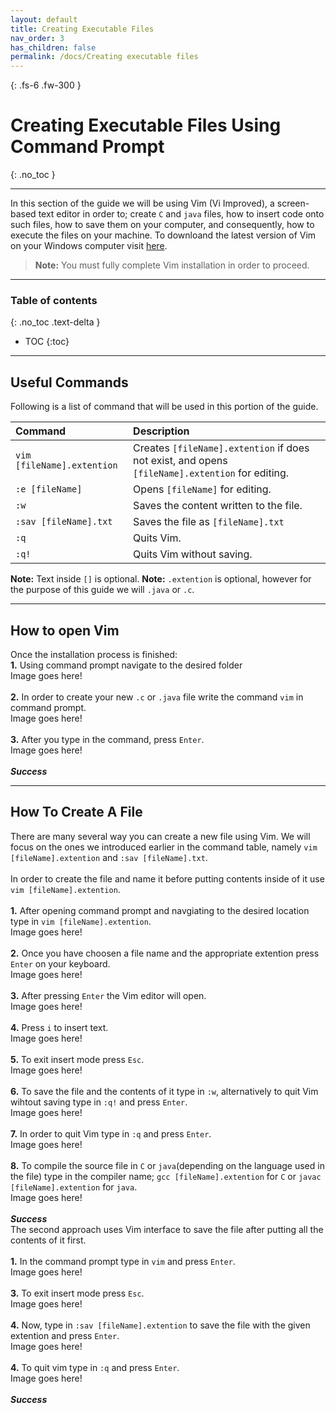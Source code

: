 ```yaml
---
layout: default
title: Creating Executable Files
nav_order: 3
has_children: false
permalink: /docs/Creating executable files
---
```


{: .fs-6 .fw-300 }

# Creating Executable Files Using Command Prompt
{: .no_toc }

---

In this section of the guide we will be using Vim (Vi Improved), a screen-based text editor in order to; create `C` and `java` files, how to insert code onto such files, how to save them on your computer, and consequently, how to execute the files on your machine.
To downloand the latest version of Vim on your Windows computer visit [here](https://www.vim.org/download.php).
>**Note:** You must fully complete Vim installation in order to proceed.

---

### Table of contents
{: .no_toc .text-delta }
* TOC
{:toc}

---

## Useful Commands

Following is a list of command that will be used in this portion of the guide.
<br/>

| Command                           | Description                                                                                             |
| :--------                         | :------------------------------------------------------------------------------------------------------ |
| `vim [fileName].extention`        | Creates `[fileName].extention` if does not exist, and opens `[fileName].extention` for editing.         |
| `:e [fileName]`                   | Opens `[fileName]` for editing.                                                                         |
| `:w`                              | Saves the content written to the file.                                                                  |
| `:sav [fileName].txt`             | Saves the file as `[fileName].txt`                                                                      |
| `:q`                              | Quits Vim.                                                                                              |
| `:q!`                             | Quits Vim without saving.                                                                               |

**Note:** Text inside `[]` is optional.
**Note:** `.extention` is optional, however for the purpose of this guide we will `.java` or `.c`.

---

## How to open Vim

Once the installation process is finished:
<br/>
**1.** Using command prompt navigate to the desired folder
<br/>
Image goes here!
<br/>
<br/>
**2.** In order to create your new `.c` or `.java` file write the command `vim` in command prompt.
<br/>
Image goes here!
<br/>
<br/>
**3.** After you type in the command, press `Enter`.
<br/>
Image goes here!
<br/>
<br/>
***Success***

---
## How To Create A File

There are many several way you can create a new file using Vim. We will focus on the ones we introduced earlier in the command table, namely `vim [fileName].extention` and `:sav [fileName].txt`.
<br/>
<br/>
In order to create the file and name it before putting contents inside of it use `vim [fileName].extention`.
<br/>
<br/>
**1.** After opening command prompt and navgiating to the desired location type in `vim [fileName].extention`.
<br/>
Image goes here!
<br/>
<br/>
**2.** Once you have choosen a file name and the appropriate extention press `Enter` on your keyboard.
<br/>
Image goes here!
<br/>
<br/>
**3.** After pressing `Enter` the Vim editor will open.
<br/>
Image goes here!
<br/>
<br/>
**4.** Press `i` to insert text.
<br/>
Image goes here!
<br/>
<br/>
**5.** To exit insert mode press `Esc`.
<br/>
Image goes here!
<br/>
<br/>
**6.** To save the file and the contents of it type in `:w`, alternatively to quit Vim wihtout saving type in `:q!` and press `Enter`.
<br/>
Image goes here!
<br/>
<br/>
**7.** In order to quit Vim type in `:q` and press `Enter`.
<br/>
Image goes here!
<br/>
<br/>
**8.** To compile the source file in `C` or `java`(depending on the language used in the file) type in the compiler name; `gcc [fileName].extention` for `C` or `javac [fileName].extention` for `java`.
<br/>
Image goes here!
<br/>
<br/>
***Success***
<br/>
The second approach uses Vim interface to save the file after putting all the contents of it first.
<br/>
<br/>
**1.** In the command prompt type in `vim` and press `Enter`.
<br/>
Image goes here!
<br/>
<br/>
**3.** To exit insert mode press `Esc`.
<br/>
Image goes here!
<br/>
<br/>
**4.** Now, type in `:sav [fileName].extention` to save the file with the given extention and press `Enter`.
<br/>
Image goes here!
<br/>
<br/>
**4.** To quit vim type in `:q` and press `Enter`.
<br/>
Image goes here!
<br/>
<br/>
***Success***
